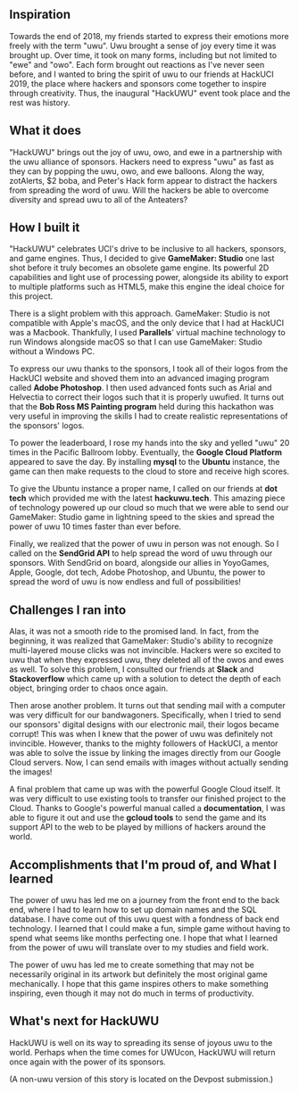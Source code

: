 ## Inspiration
Towards the end of 2018, my friends started to express their emotions more freely with the term "uwu". Uwu brought a sense of joy every time it was brought up. Over time, it took on many forms, including but not limited to "ewe" and "owo". Each form brought out reactions as I've never seen before, and I wanted to bring the spirit of uwu to our friends at HackUCI 2019, the place where hackers and sponsors come together to inspire through creativity. Thus, the inaugural "HackUWU" event took place and the rest was history.

## What it does
"HackUWU" brings out the joy of uwu, owo, and ewe in a partnership with the uwu alliance of sponsors. Hackers need to express "uwu" as fast as they can by popping the uwu, owo, and ewe balloons. Along the way, zotAlerts, $2 boba, and Peter's Hack form appear to distract the hackers from spreading the word of uwu. Will the hackers be able to overcome diversity and spread uwu to all of the Anteaters?

## How I built it
"HackUWU" celebrates UCI's drive to be inclusive to all hackers, sponsors, and game engines. Thus, I decided to give **GameMaker: Studio** one last shot before it truly becomes an obsolete game engine. Its powerful 2D capabilities and light use of processing power, alongside its ability to export to multiple platforms such as HTML5, make this engine the ideal choice for this project.

There is a slight problem with this approach. GameMaker: Studio is not compatible with Apple's macOS, and the only device that I had at HackUCI was a Macbook. Thankfully, I used **Parallels**' virtual machine technology to run Windows alongside macOS so that I can use GameMaker: Studio without a Windows PC.

To express our uwu thanks to the sponsors, I took all of their logos from the HackUCI website and shoved them into an advanced imaging program called **Adobe Photoshop**. I then used advanced fonts such as Arial and Helvectia to correct their logos such that it is properly uwufied. It turns out that the **Bob Ross MS Painting program** held during this hackathon was very useful in improving the skills I had to create realistic representations of the sponsors' logos.

To power the leaderboard, I rose my hands into the sky and yelled "uwu" 20 times in the Pacific Ballroom lobby. Eventually, the **Google Cloud Platform** appeared to save the day. By installing **mysql** to the **Ubuntu** instance, the game can then make requests to the cloud to store and receive high scores.

To give the Ubuntu instance a proper name, I called on our friends at **dot tech** which provided me with the latest **hackuwu.tech**. This amazing piece of technology powered up our cloud so much that we were able to send our GameMaker: Studio game in lightning speed to the skies and spread the power of uwu 10 times faster than ever before.

Finally, we realized that the power of uwu in person was not enough. So I called on the **SendGrid API** to help spread the word of uwu through our sponsors. With SendGrid on board, alongside our allies in YoyoGames, Apple, Google, dot tech, Adobe Photoshop, and Ubuntu, the power to spread the word of uwu is now endless and full of possibilities!

## Challenges I ran into
Alas, it was not a smooth ride to the promised land. In fact, from the beginning, it was realized that GameMaker: Studio's ability to recognize multi-layered mouse clicks was not invincible. Hackers were so excited to uwu that when they expressed uwu, they deleted all of the owos and ewes as well. To solve this problem, I consulted our friends at **Slack** and **Stackoverflow** which came up with a solution to detect the depth of each object, bringing order to chaos once again. 

Then arose another problem. It turns out that sending mail with a computer was very difficult for our bandwagoners. Specifically, when I tried to send our sponsors' digital designs with our electronic mail, their logos became corrupt! This was when I knew that the power of uwu was definitely not invincible. However, thanks to the mighty followers of HackUCI, a mentor was able to solve the issue by linking the images directly from our Google Cloud servers. Now, I can send emails with images without actually sending the images!

A final problem that came up was with the powerful Google Cloud itself. It was very difficult to use existing tools to transfer our finished project to the Cloud. Thanks to Google's powerful manual called a **documentation**, I was able to figure it out and use the **gcloud tools** to send the game and its support API to the web to be played by millions of hackers around the world.

## Accomplishments that I'm proud of, and What I learned
The power of uwu has led me on a journey from the front end to the back end, where I had to learn how to set up domain names and the SQL database. I have come out of this uwu quest with a fondness of back end technology. I learned that I could make a fun, simple game without having to spend what seems like months perfecting one. I hope that what I learned from the power of uwu will translate over to my studies and field work.

The power of uwu has led me to create something that may not be necessarily original in its artwork but definitely the most original game mechanically. I hope that this game inspires others to make something inspiring, even though it may not do much in terms of productivity.

## What's next for HackUWU
HackUWU is well on its way to spreading its sense of joyous uwu to the world. Perhaps when the time comes for UWUcon, HackUWU will return once again with the power of its sponsors.

(A non-uwu version of this story is located on the Devpost submission.)
